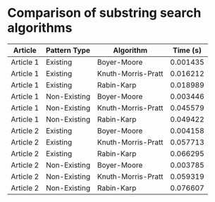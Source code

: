 # Comparison of substring search algorithms

| Article | Pattern Type | Algorithm | Time (s) |
|--------|-------------|----------|---------|
| Article 1 | Existing | Boyer-Moore | 0.001435 |
| Article 1 | Existing | Knuth-Morris-Pratt | 0.016212 |
| Article 1 | Existing | Rabin-Karp | 0.018989 |
| Article 1 | Non-Existing | Boyer-Moore | 0.003446 |
| Article 1 | Non-Existing | Knuth-Morris-Pratt | 0.045579 |
| Article 1 | Non-Existing | Rabin-Karp | 0.049422 |
| Article 2 | Existing | Boyer-Moore | 0.004158 |
| Article 2 | Existing | Knuth-Morris-Pratt | 0.057713 |
| Article 2 | Existing | Rabin-Karp | 0.066295 |
| Article 2 | Non-Existing | Boyer-Moore | 0.003785 |
| Article 2 | Non-Existing | Knuth-Morris-Pratt | 0.059319 |
| Article 2 | Non-Existing | Rabin-Karp | 0.076607 |

